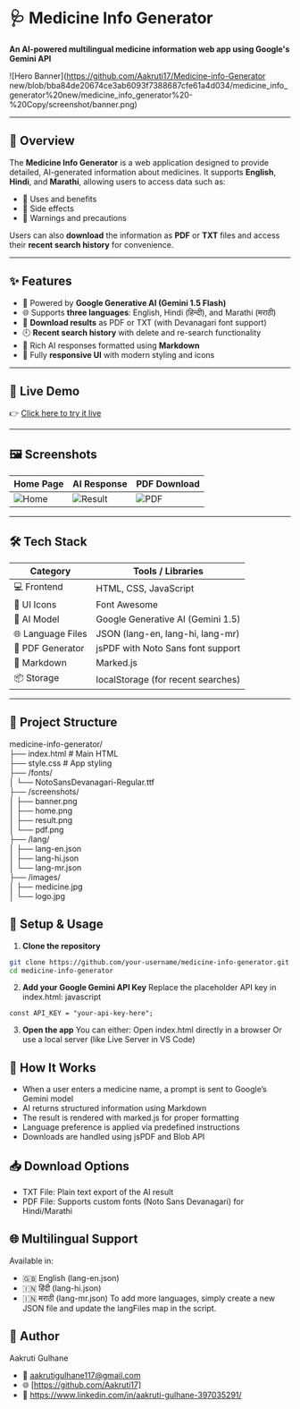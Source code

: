 # 🩺 Medicine Info Generator

**An AI-powered multilingual medicine information web app using Google's Gemini API**

![Hero Banner](https://github.com/Aakruti17/Medicine-info-Generator new/blob/bba84de20674ce3ab6093f7388687cfe61a4d034/medicine_info_generator%20new/medicine_info_generator%20-%20Copy/screenshot/banner.png)

---

## 📌 Overview

The **Medicine Info Generator** is a web application designed to provide detailed, AI-generated information about medicines. It supports **English**, **Hindi**, and **Marathi**, allowing users to access data such as:

- 🔹 Uses and benefits  
- 🔹 Side effects  
- 🔹 Warnings and precautions  

Users can also **download** the information as **PDF** or **TXT** files and access their **recent search history** for convenience.

---

## ✨ Features

- 🧠 Powered by **Google Generative AI (Gemini 1.5 Flash)**
- 🌐 Supports **three languages**: English, Hindi (हिन्दी), and Marathi (मराठी)
- 📄 **Download results** as PDF or TXT (with Devanagari font support)
- 🕘 **Recent search history** with delete and re-search functionality
- 🧾 Rich AI responses formatted using **Markdown**
- 📱 Fully **responsive UI** with modern styling and icons

---

## 🚀 Live Demo

👉 [Click here to try it live](https://your-username.github.io/medicine-info-generator)

---

## 🖼️ Screenshots

| Home Page | AI Response | PDF Download |
|-----------|-------------|---------------|
| ![Home](screenshots/home.png) | ![Result](screenshots/result.png) | ![PDF](screenshots/pdf.png) |

---

## 🛠 Tech Stack

| Category         | Tools / Libraries                    |
|------------------|--------------------------------------|
| 💻 Frontend      | HTML, CSS, JavaScript                |
| 🎨 UI Icons      | Font Awesome                         |
| 🧠 AI Model      | Google Generative AI (Gemini 1.5)    |
| 🌐 Language Files | JSON (lang-en, lang-hi, lang-mr)    |
| 📄 PDF Generator | jsPDF with Noto Sans font support    |
| 📝 Markdown      | Marked.js                            |
| 📦 Storage       | localStorage (for recent searches)   |

---

## 📁 Project Structure
medicine-info-generator/ <br/>
├── index.html # Main HTML <br/>
├── style.css # App styling <br/>
├── /fonts/ <br/>
│ └── NotoSansDevanagari-Regular.ttf <br/>
├── /screenshots/ <br/>
│ ├── banner.png <br/>
│ ├── home.png <br/>
│ ├── result.png <br/>
│ └── pdf.png <br/>
├── /lang/ <br/>
│ ├── lang-en.json <br/>
│ ├── lang-hi.json <br/>
│ └── lang-mr.json <br/>
├── /images/ <br/>
│ ├── medicine.jpg <br/>
│ └── logo.jpg <br/>

## 🔑 Setup & Usage

1. **Clone the repository**
```bash
git clone https://github.com/your-username/medicine-info-generator.git
cd medicine-info-generator
```
2. **Add your Google Gemini API Key**
Replace the placeholder API key in index.html:
javascript
```
const API_KEY = "your-api-key-here";
```
3. **Open the app**
You can either:
Open index.html directly in a browser
Or use a local server (like Live Server in VS Code)

## 🧪 How It Works
* When a user enters a medicine name, a prompt is sent to Google’s Gemini model
* AI returns structured information using Markdown
* The result is rendered with marked.js for proper formatting
* Language preference is applied via predefined instructions
* Downloads are handled using jsPDF and Blob API

## 📥 Download Options
* TXT File: Plain text export of the AI result
* PDF File: Supports custom fonts (Noto Sans Devanagari) for Hindi/Marathi

## 🌐 Multilingual Support
Available in:
* 🇬🇧 English (lang-en.json)
* 🇮🇳 हिंदी (lang-hi.json)
* 🇮🇳 मराठी (lang-mr.json)
To add more languages, simply create a new JSON file and update the langFiles map in the script.

## 👤 Author
Aakruti Gulhane
* 📧 aakrutigulhane117@gmail.com
* 🌐 [https://github.com/Aakruti17]
* 🔗 https://www.linkedin.com/in/aakruti-gulhane-397035291/

